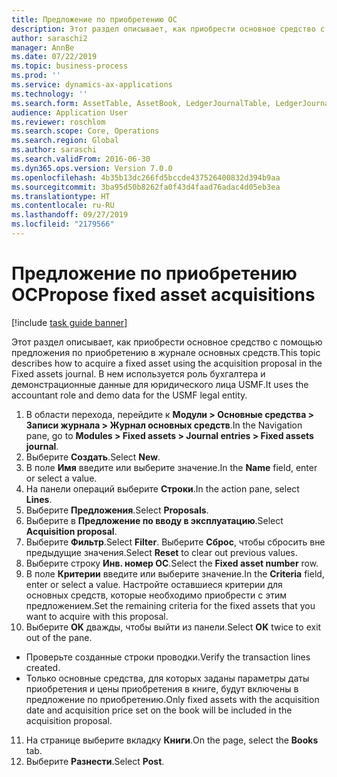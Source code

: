 ```yaml
---
title: Предложение по приобретению ОС
description: Этот раздел описывает, как приобрести основное средство с помощью предложения по приобретению в журнале основных средств.
author: saraschi2
manager: AnnBe
ms.date: 07/22/2019
ms.topic: business-process
ms.prod: ''
ms.service: dynamics-ax-applications
ms.technology: ''
ms.search.form: AssetTable, AssetBook, LedgerJournalTable, LedgerJournalTransAsset, SysQueryForm
audience: Application User
ms.reviewer: roschlom
ms.search.scope: Core, Operations
ms.search.region: Global
ms.author: saraschi
ms.search.validFrom: 2016-06-30
ms.dyn365.ops.version: Version 7.0.0
ms.openlocfilehash: 4b35b13dc266fd5bccde437526400832d394b9aa
ms.sourcegitcommit: 3ba95d50b8262fa0f43d4faad76adac4d05eb3ea
ms.translationtype: HT
ms.contentlocale: ru-RU
ms.lasthandoff: 09/27/2019
ms.locfileid: "2179566"
---
```

# <a name="propose-fixed-asset-acquisitions"></a><span data-ttu-id="8678f-103">Предложение по приобретению ОС</span><span class="sxs-lookup"><span data-stu-id="8678f-103">Propose fixed asset acquisitions</span></span>

[!include [task guide banner](../../includes/task-guide-banner.md)]

<span data-ttu-id="8678f-104">Этот раздел описывает, как приобрести основное средство с помощью предложения по приобретению в журнале основных средств.</span><span class="sxs-lookup"><span data-stu-id="8678f-104">This topic describes how to acquire a fixed asset using the acquisition proposal in the Fixed assets journal.</span></span> <span data-ttu-id="8678f-105">В нем используется роль бухгалтера и демонстрационные данные для юридического лица USMF.</span><span class="sxs-lookup"><span data-stu-id="8678f-105">It uses the accountant role and demo data for the USMF legal entity.</span></span>

1. <span data-ttu-id="8678f-106">В области перехода, перейдите к **Модули > Основные средства > Записи журнала > Журнал основных средств**.</span><span class="sxs-lookup"><span data-stu-id="8678f-106">In the Navigation pane, go to **Modules > Fixed assets > Journal entries > Fixed assets journal**.</span></span>
2. <span data-ttu-id="8678f-107">Выберите **Создать**.</span><span class="sxs-lookup"><span data-stu-id="8678f-107">Select **New**.</span></span>
3. <span data-ttu-id="8678f-108">В поле **Имя** введите или выберите значение.</span><span class="sxs-lookup"><span data-stu-id="8678f-108">In the **Name** field, enter or select a value.</span></span>
4. <span data-ttu-id="8678f-109">На панели операций выберите **Строки**.</span><span class="sxs-lookup"><span data-stu-id="8678f-109">In the action pane, select **Lines**.</span></span>
5. <span data-ttu-id="8678f-110">Выберите **Предложения**.</span><span class="sxs-lookup"><span data-stu-id="8678f-110">Select **Proposals**.</span></span>
6. <span data-ttu-id="8678f-111">Выберите в **Предложение по вводу в эксплуатацию**.</span><span class="sxs-lookup"><span data-stu-id="8678f-111">Select **Acquisition proposal**.</span></span>
7. <span data-ttu-id="8678f-112">Выберите **Фильтр**.</span><span class="sxs-lookup"><span data-stu-id="8678f-112">Select **Filter**.</span></span> <span data-ttu-id="8678f-113">Выберите **Сброс**, чтобы сбросить вне предыдущие значения.</span><span class="sxs-lookup"><span data-stu-id="8678f-113">Select **Reset** to clear out previous values.</span></span>
8. <span data-ttu-id="8678f-114">Выберите строку **Инв. номер ОС**.</span><span class="sxs-lookup"><span data-stu-id="8678f-114">Select the **Fixed asset number** row.</span></span>
9. <span data-ttu-id="8678f-115">В поле **Критерии** введите или выберите значение.</span><span class="sxs-lookup"><span data-stu-id="8678f-115">In the **Criteria** field, enter or select a value.</span></span> <span data-ttu-id="8678f-116">Настройте оставшиеся критерии для основных средств, которые необходимо приобрести с этим предложением.</span><span class="sxs-lookup"><span data-stu-id="8678f-116">Set the remaining criteria for the fixed assets that you want to acquire with this proposal.</span></span>  
10. <span data-ttu-id="8678f-117">Выберите **OK** дважды, чтобы выйти из панели.</span><span class="sxs-lookup"><span data-stu-id="8678f-117">Select **OK** twice to exit out of the pane.</span></span>
- <span data-ttu-id="8678f-118">Проверьте созданные строки проводки.</span><span class="sxs-lookup"><span data-stu-id="8678f-118">Verify the transaction lines created.</span></span>  
- <span data-ttu-id="8678f-119">Только основные средства, для которых заданы параметры даты приобретения и цены приобретения в книге, будут включены в предложение по приобретению.</span><span class="sxs-lookup"><span data-stu-id="8678f-119">Only fixed assets with the acquisition date and acquisition price set on the book will be included in the acquisition proposal.</span></span>  
11. <span data-ttu-id="8678f-120">На странице выберите вкладку **Книги**.</span><span class="sxs-lookup"><span data-stu-id="8678f-120">On the page, select the **Books** tab.</span></span>
12. <span data-ttu-id="8678f-121">Выберите **Разнести**.</span><span class="sxs-lookup"><span data-stu-id="8678f-121">Select **Post**.</span></span>

